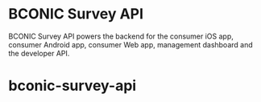 # BCONIC Survey API

BCONIC Survey API powers the backend for the consumer iOS app, consumer Android app, consumer Web app, management dashboard and the developer API.
# bconic-survey-api
